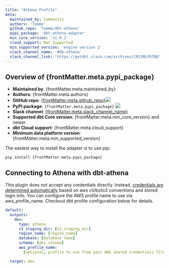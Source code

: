 ```yaml
---
title: "Athena Profile"
meta:
  maintained_by: Community
  authors: 'Tomme'
  github_repo: 'Tomme/dbt-athena'
  pypi_package: 'dbt-athena-adapter'
  min_core_version: 'v1.0.1'
  cloud_support: Not Supported
  min_supported_version: 'engine version 2'
  slack_channel_name: '#db-athena'
  slack_channel_link: 'https://getdbt.slack.com/archives/C013MLFR7BQ'
---
```


<h2> Overview of {frontMatter.meta.pypi_package} </h2>

<ul>
    <li><strong>Maintained by</strong>: {frontMatter.meta.maintained_by}</li>
    <li><strong>Authors</strong>: {frontMatter.meta.authors}</li>
    <li><strong>GitHub repo</strong>: <a href={`https://github.com/${frontMatter.meta.github_repo}`}>{frontMatter.meta.github_repo}</a><a href={`https://github.com/${frontMatter.meta.github_repo}`}><img src={`https://img.shields.io/github/stars/${frontMatter.meta.github_repo}?style=for-the-badge`}/></a></li>
    <li><strong>PyPI package</strong>: <code>{frontMatter.meta.pypi_package}</code> <a href={`https://badge.fury.io/py/${frontMatter.meta.pypi_package}`}><img src={`https://badge.fury.io/py/${frontMatter.meta.pypi_package}.svg`}/></a></li>
    <li><strong>Slack channel</strong>: <a href={frontMatter.meta.slack_channel_link}>{frontMatter.meta.slack_channel_name}</a></li>
    <li><strong>Supported dbt Core version</strong>: {frontMatter.meta.min_core_version} and newer</li>
    <li><strong>dbt Cloud support</strong>: {frontMatter.meta.cloud_support}</li>
    <li><strong>Minimum data platform version</strong>: {frontMatter.meta.min_supported_version}</li>
    </ul>

The easiest way to install the adapter is to use pip:

<code>pip install {frontMatter.meta.pypi_package}</code>

## Connecting to Athena with dbt-athena

This plugin does not accept any credentials directly. Instead, [credentials are determined automatically](https://boto3.amazonaws.com/v1/documentation/api/latest/guide/credentials.html) based on aws cli/boto3 conventions and stored login info. You can configure the AWS profile name to use via aws_profile_name. Checkout dbt profile configuration below for details.

<File name='~/.dbt/profiles.yml'>

```yaml
default:
  outputs:
    dev:
      type: athena
      s3_staging_dir: [s3_staging_dir]
      region_name: [region_name]
      database: [database name]
      schema: [dev_schema]
      aws_profile_name:
        [optional, profile to use from your AWS shared credentials file.]

  target: dev
```

</File>
